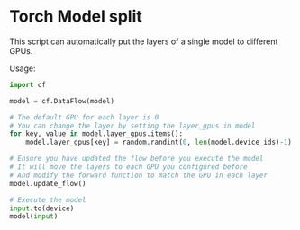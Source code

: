 # Torch Model split

This script can automatically put the layers of a single model to different GPUs.

Usage:

```python
import cf

model = cf.DataFlow(model)

# The default GPU for each layer is 0
# You can change the layer by setting the layer_gpus in model
for key, value in model.layer_gpus.items():
    model.layer_gpus[key] = random.randint(0, len(model.device_ids)-1) # random

# Ensure you have updated the flow before you execute the model
# It will move the layers to each GPU you configured before
# And modify the forward function to match the GPU in each layer
model.update_flow()

# Execute the model
input.to(device)
model(input)
```
